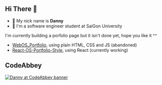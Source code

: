 ## Hi There 👋

- 🌱 My nick name is **Danny**
- 🔭 I'm a software engineer student at SaiGon University

I'm currently building a porfolio page but it isn't done yet, hope you like it ^^

- [WebOS_Portfolio](https://web-os-portfolio.vercel.app/), using plain HTML, CSS and JS (abandoned)
- [React-OS-Portfolio-Style](https://os-portfolio-style.vercel.app/), using React (currently working)

## CodeAbbey
[![Danny at CodeAbbey banner](https://www.codeabbey.com/index/user_banner/dannyt.png)](https://www.codeabbey.com/index/user_profile/dannyt)
